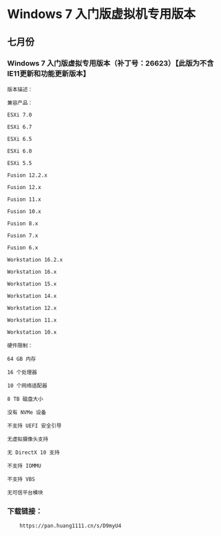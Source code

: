 # Windows 7 入门版虚拟机专用版本

## 七月份

### Windows 7 入门版虚拟专用版本（补丁号：26623）【此版为不含IE11更新和功能更新版本】

    版本描述：

    兼容产品：

    ESXi 7.0

    ESXi 6.7
    
    ESXi 6.5

    ESXi 6.0

    ESXi 5.5

    Fusion 12.2.x

    Fusion 12.x

    Fusion 11.x

    Fusion 10.x

    Fusion 8.x

    Fusion 7.x

    Fusion 6.x

    Workstation 16.2.x

    Workstation 16.x

    Workstation 15.x

    Workstation 14.x

    Workstation 12.x

    Workstation 11.x

    Workstation 10.x

    硬件限制：

    64 GB 内存

    16 个处理器

    10 个网络适配器

    8 TB 磁盘大小

    没有 NVMe 设备

    不支持 UEFI 安全引导

    无虚拟摄像头支持

    无 DirectX 10 支持

    不支持 IOMMU

    不支持 VBS

    无可信平台模块
    
### 下载链接：

        https://pan.huang1111.cn/s/D9myU4
